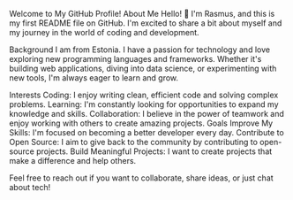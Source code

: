 Welcome to My GitHub Profile!
About Me
Hello! 👋 I'm Rasmus, and this is my first README file on GitHub. I'm excited to share a bit about myself and my journey in the world of coding and development.

Background
  I am from Estonia. I have a passion for technology and love exploring new programming languages and frameworks. Whether it's building web applications, diving into data science, or experimenting with new tools, I'm always eager to learn and grow.

Interests
  Coding: I enjoy writing clean, efficient code and solving complex problems.
  Learning: I'm constantly looking for opportunities to expand my knowledge and skills.
  Collaboration: I believe in the power of teamwork and enjoy working with others to create amazing projects.
Goals
  Improve My Skills: I'm focused on becoming a better developer every day.
  Contribute to Open Source: I aim to give back to the community by contributing to open-source projects.
  Build Meaningful Projects: I want to create projects that make a difference and help others.

Feel free to reach out if you want to collaborate, share ideas, or just chat about tech!
